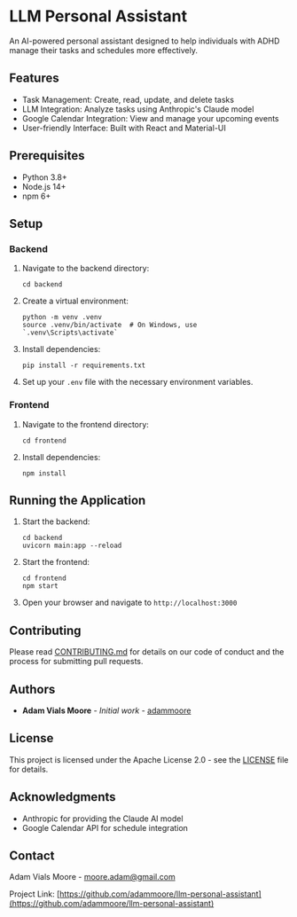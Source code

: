 # LLM Personal Assistant

An AI-powered personal assistant designed to help individuals with ADHD manage their tasks and schedules more effectively.

## Features

- Task Management: Create, read, update, and delete tasks
- LLM Integration: Analyze tasks using Anthropic's Claude model
- Google Calendar Integration: View and manage your upcoming events
- User-friendly Interface: Built with React and Material-UI

## Prerequisites

- Python 3.8+
- Node.js 14+
- npm 6+

## Setup

### Backend

1. Navigate to the backend directory:
   ```
   cd backend
   ```

2. Create a virtual environment:
   ```
   python -m venv .venv
   source .venv/bin/activate  # On Windows, use `.venv\Scripts\activate`
   ```

3. Install dependencies:
   ```
   pip install -r requirements.txt
   ```

4. Set up your `.env` file with the necessary environment variables.

### Frontend

1. Navigate to the frontend directory:
   ```
   cd frontend
   ```

2. Install dependencies:
   ```
   npm install
   ```

## Running the Application

1. Start the backend:
   ```
   cd backend
   uvicorn main:app --reload
   ```

2. Start the frontend:
   ```
   cd frontend
   npm start
   ```

3. Open your browser and navigate to `http://localhost:3000`

## Contributing

Please read [CONTRIBUTING.md](CONTRIBUTING.md) for details on our code of conduct and the process for submitting pull requests.

## Authors

- **Adam Vials Moore** - *Initial work* - [adammoore](https://github.com/adammoore)

## License

This project is licensed under the Apache License 2.0 - see the [LICENSE](LICENSE) file for details.

## Acknowledgments

- Anthropic for providing the Claude AI model
- Google Calendar API for schedule integration

## Contact

Adam Vials Moore - moore.adam@gmail.com

Project Link: [https://github.com/adammoore/llm-personal-assistant](https://github.com/adammoore/llm-personal-assistant)